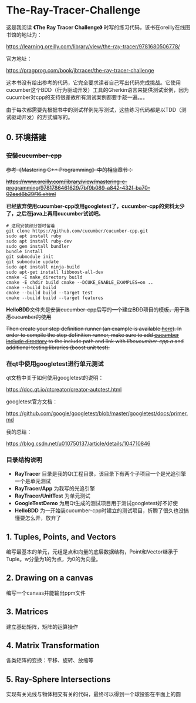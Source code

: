 # The-Ray-Tracer-Challenge

这是我阅读 **《The Ray Tracer Challenge》** 时写的练习代码，该书在oreilly在线图书馆的地址为：

https://learning.oreilly.com/library/view/the-ray-tracer/9781680506778/

官方地址：

https://pragprog.com/book/jbtracer/the-ray-tracer-challenge

这本书没有给出参考的代码，它完全要求读者自己写出代码完成挑战。它使用cucumber这个BDD（行为驱动开发）工具的Gherkin语言来提供测试案例，因为cucumber对cpp的支持很差故所有测试案例都要手敲一遍。。。

由于每次都需要先根据书中的测试样例先写测试，这些练习代码都是以TDD（测试驱动开发）的方式编写的。

## 0. 环境搭建

### ~~安装cucumber-cpp~~

~~参考《Mastering C++ Programming》中的相应章节：~~

~~https://www.oreilly.com/library/view/mastering-c-programming/9781786461629/7bf9b089-a842-432f-ba70-02aad6b29f16.xhtml~~

**已经放弃使用cucumber-cpp改用googletest了，cucumber-cpp的资料太少了，之后在java上再用cucumber试试吧。**

```shell
# 这段安装部分暂时留着
git clone https://github.com/cucumber/cucumber-cpp.git
sudo apt install ruby
sudo apt install ruby-dev
sudo gem install bundler
bundle install
git submodule init
git submodule update
sudo apt install ninja-build
sudo apt-get install libboost-all-dev
cmake -E make_directory build
cmake -E chdir build cmake --DCUKE_ENABLE_EXAMPLES=on ..
cmake --build build
cmake --build build --target test
cmake --build build --target features
```

~~**HelloBDD**文件夹是安装cucumber-cpp后写的一个建立BDD项目的模板，用于熟悉cucumber的使用~~

~~Then create your step definition runner (an example is available [here](https://github.com/cucumber/cucumber-cpp/blob/master/examples/Calc/features/step_definitions/BoostCalculatorSteps.cpp)). In order to compile the step definition runner, make sure to add [cucumber include directory](https://github.com/cucumber/cucumber-cpp/blob/master/includes) to the include path and link with *libcucumber-cpp.a* and additional testing libraries (boost unit test).~~

### 在qt中使用googletest进行单元测试

qt文档中关于如何使用googletest的说明：

https://doc.qt.io/qtcreator/creator-autotest.html

googletest官方文档：

https://github.com/google/googletest/blob/master/googletest/docs/primer.md

我的总结：

https://blog.csdn.net/u010750137/article/details/104710846

### 目录结构说明

- **RayTracer** 目录是我的Qt工程目录，该目录下有两个子项目一个是光追引擎一个是单元测试
- **RayTracer/App** 为我写的光追引擎
- **RayTracer/UnitTest** 为单元测试
- **GoogleTestDemo** 为用Qt生成的测试项目用于测试googletest好不好使
- **HelloBDD** 为一开始装cucumber-cpp时建立的测试项目，折腾了很久也没搞懂要怎么弄，放弃了

## 1. **Tuples, Points,** and Vectors

编写最基本的单元，元组是点和向量的底层数据结构，Point和Vector继承于Tuple。w分量为1的为点，为0的为向量。

## 2. Drawing on a canvas

编写一个canvas并能输出ppm文件

## 3. Matrices 

建立基础矩阵，矩阵的运算操作

## 4. Matrix Transformation

各类矩阵的变换：平移、旋转、放缩等

## 5. Ray-Sphere Intersections

实现有关光线与物体相交有关的代码，最终可以得到一个球投影在平面上的圆